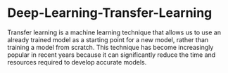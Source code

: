 # Deep-Learning-Transfer-Learning
Transfer learning is a machine learning technique that allows us to use an already trained model as a starting point for a new model, rather than training a model from scratch. This technique has become increasingly popular in recent years because it can significantly reduce the time and resources required to develop accurate models.
